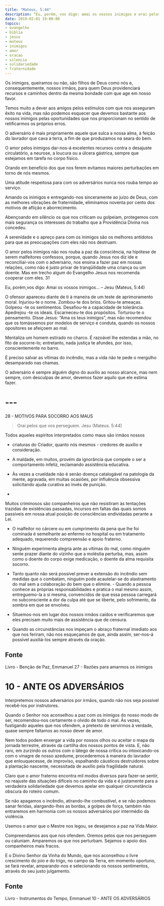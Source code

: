 ```yaml
---
title: "Mateus, 5:44"
description: “Eu, porém, vos digo: amai os vossos inimigos e orai pelos que vos perseguem...” - Jesus
date: 2019-02-01 19:00:00
topics: 
- evangelho
- biblia
- jesus
- mateus
- inimigos
- amor
- oracao
- silencio
- solidariedade
- fraternidade
---
```


Os inimigos, queiramos ou não, são filhos de Deus como nós e, consequentemente,
nossos irmãos, para quem Deus providenciará recursos e caminhos dentro da mesma
bondade com que age em nosso favor. 

Temos muito a dever aos amigos pelos estímulos com que nos asseguram êxito na
vida, mas não podemos esquecer que devemos bastante aos nossos inimigos pelas
oportunidades que nos proporcionam no sentido de retificarmos os próprios erros. 

O adversário é mais propriamente aquele que sulca a nossa alma, à feição do
lavrador que cava a terra, a fim de que produzamos na seara do bem. 

O amor pelos inimigos dar-nos-á excelentes recursos contra o desajuste
circulatório, a neurose, a loucura ou a úlcera gástrica, sempre que estejamos em
tarefa no corpo físico. 

Orando em benefício dos que nos ferem evitamos maiores perturbações em torno de
nós mesmos. 

Uma atitude respeitosa para com os adversários nunca nos rouba tempo ao serviço.

Amando os inimigos e entregando-nos sinceramente ao juízo de Deus, com as
melhores vibrações de fraternidade, eliminamos noventa por cento dos motivos de
aflição e aborrecimento. 

Abençoando em silêncio os que nos criticam ou golpeiam, protegemos com mais
segurança os interesses do trabalho que a Providência Divina nos concedeu. 

A serenidade e o apreço para com os inimigos são os melhores antídotos para que
as preocupações com eles não nos destruam. 

O amor pelos inimigos não nos rouba a paz da consciência, na hipótese de serem
malfeitores confessos, porque, quando Jesus nos diz ide e reconciliai-vos com o
adversário, nos ensina a fazer paz em nossas relações, como não é justo privar
de tranqüilidade uma criança ou um doente. Mas em trecho algum do Evangelho
Jesus nos recomenda cooperar com eles.  31






Eu, porém,vos digo: Amai os vossos inimigos...  – Jesu (Mateus, 5:44)

O ofensor apareceu diante de ti à maneira de um teste de aprimoramento
moral.  Injuriou-te o nome.  Zombou-te dos brios.  Gritou-te ameaças.
Golpeou -te os sentimentos.  Desafiou-te a capacidade de tolerância.
Apedrejou -te os ideais.  Escarneceu-te dos propósitos.  Torturou-te o
pensamento.  Disse Jesus: “Ama os teus inimigos”, mas não recomendou
que os tomássemos por modelos de serviço e conduta, quando os nossos
opositores se afeiçoem ao mal. 

Mentaliza um homem estirado
no charco. É razoável lhe estendas a mão, no fito de socorre-lo;
entretanto, nada justiça te afundes, por isso, conscientemente no barro.

É preciso salvar as vítimas do incêndio, mas a vida não te pede
o mergulho desamparado nas chamas. 

O adversário é sempre alguém digno do auxílio ao nosso alcance, mas nem sempre,
com desculpas de amor, devemos fazer aquilo que ele estima fazer.


# ---


28 - MOTIVOS PARA SOCORRO AOS MAUS 

> Orai pelos que vos perseguem. Jesu (Mateus. 5:44)


Todos aqueles espíritos interpretados como maus são irmãos nossos
- criaturas do Criador, quanto nós mesmos - credores de auxílio e
consideração. 

- A maldade, em muitos, provém da ignorância que
compele o ser a comportamento infeliz, reclamando assistência educativa.

- Às vezes a crueldade não é senão doença catalogável na
patologia da mente, agravada, em muitas ocasiões, por influência
obsessiva solicitando ajuda curativa ao invés de punição. 

-
Muitos criminosos são companheiros que não resistiram às tentações
trazidas de existências passadas, incursos em faltas das quais somos
passíveis em nossa atual posição de consciências endividadas
perante a Lei. 

- O malfeitor no cárcere ou em cumprimento da
pena que lhe foi cominada é semelhante ao enfermo no hospital ou em
tratamento adequado, requerendo compreensão e apoio fraterno. 


- Ninguém experimenta alegria ante as vítimas do mal, como ninguém
sente prazer diante do vizinho que a moléstia perturba, mas, assim como
o doente do corpo exige medicação, o doente da alma requisita socorro.

- Tanto quanto não será possível prever a extensão do incêndio
sem medidas que o combatam, ninguém pode acautelar-se do alastramento
do mal sem a colaboração do bem que o elimine.  - Quando a pessoa
conhece as próprias responsabilidades e pratica o mal mesmo assim,
entreguemo-la a si mesma, convencidos de que essa pessoa carregará
no subconsciente a dor da culpa até que se liberte, pelo sofrimento,
da sombra em que se envolveu.


- Situemos-nos em lugar dos nossos irmãos caídos e verificaremos
que eles precisam muito mais de assistência que de censura. 

- Quando as circunstâncias nos impeçam o abraço fraternal imediato aos
que nos feriram, não nos esqueçamos de que, ainda assim, ser-nos-á
possível auxiliá-los sempre através da oração.


## Fonte
Livro - Benção de Paz, Emmanuel
27 - Razões para amarmos os inimigos 


# 10 - ANTE OS ADVERSÁRIOS

Interpretemos nossos adversários por irmãos, quando não nos
seja possível recebê-los por instrutores.

Quando o Senhor nos aconselhou a paz com os inimigos do nosso
modo de ser, recomendou-nos certamente o olvido de todo o mal.
Às vezes, fustigando aqueles que nos ofendem, a pretexto de
servirmos à verdade, quase sempre faltamos ao nosso dever de amor.

Nem todos podem enxergar a vida por nossos olhos ou aceitar o
mapa da jornada terrestre, através da cartilha dos nossos pontos de vista.
E, não raro, em zurzindo os outros com o látego de nossa crítica
ou intoxicando-os com o vinagre de nosso azedume, procederemos à maneira
do lavrador que enlouquecesse, de improviso, espalhando cáusticos
destruidores sobre a plantação nascente, necessitada de auxílio pela
fragilidade natural.

Claro que o amor fraterno encontra mil modos diversos para
fazer-se sentir, no reajuste das situações difíceis no caminho da vida e é
justamente para a verdadeira solidariedade que devemos apelar em qualquer
circunstância obscura do roteiro comum.

Se não apagamos o incêndio, atirando-lhe combustível, e se não
podemos sanar feridas, alargando-lhes as bordas, a golpes de força, também
não entraremos em harmonia com os nossos adversários por intermédio da
violência.

Usemos o amor que o Mestre nos legou, se desejamos a paz na
Vida Maior.

Compreendamos aos que nos ofendem.
Oremos pelos que nos perseguem ou caluniam.
Amparemos os que nos perturbam.
Sejamos o apoio dos companheiros mais fracos.

E o Divino Senhor da Vinha do Mundo, que nos aconselhou o livre
crescimento do joio e do trigo, no campo da Terra, em momento oportuno, se
fará revelar, amparando-nos e selecionando os nossos sentimentos, através do
seu justo julgamento.

## Fonte
Livro - Instrumentos do Tempo, Emmanuel
10 - ANTE OS ADVERSÁRIOS
